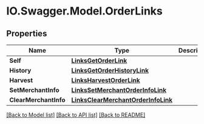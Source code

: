 # IO.Swagger.Model.OrderLinks
## Properties

Name | Type | Description | Notes
------------ | ------------- | ------------- | -------------
**Self** | [**LinksGetOrderLink**](LinksGetOrderLink.md) |  | 
**History** | [**LinksGetOrderHistoryLink**](LinksGetOrderHistoryLink.md) |  | 
**Harvest** | [**LinksHarvestOrderLink**](LinksHarvestOrderLink.md) |  | 
**SetMerchantInfo** | [**LinksSetMerchantOrderInfoLink**](LinksSetMerchantOrderInfoLink.md) |  | 
**ClearMerchantInfo** | [**LinksClearMerchantOrderInfoLink**](LinksClearMerchantOrderInfoLink.md) |  | 

[[Back to Model list]](../README.md#documentation-for-models) [[Back to API list]](../README.md#documentation-for-api-endpoints) [[Back to README]](../README.md)

